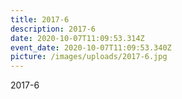 ```yaml
---
title: 2017-6
description: 2017-6
date: 2020-10-07T11:09:53.314Z
event_date: 2020-10-07T11:09:53.340Z
picture: /images/uploads/2017-6.jpg
---
```

2017-6
